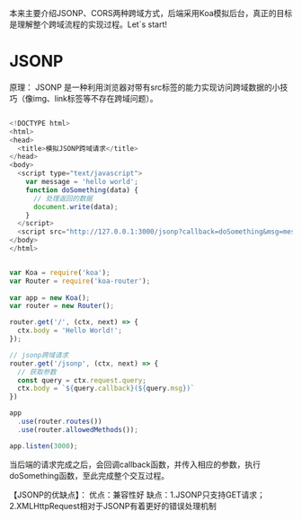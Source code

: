 本来主要介绍JSONP、CORS两种跨域方式，后端采用Koa模拟后台，真正的目标是理解整个跨域流程的实现过程。Let`s start!

# JSONP
原理： JSONP 是一种利用浏览器对带有src标签的能力实现访问跨域数据的小技巧（像img、link标签等不存在跨域问题）。

```javascript

<!DOCTYPE html>
<html>
<head>
  <title>模拟JSONP跨域请求</title>
</head>
<body>
  <script type="text/javascript">
    var message = 'hello world';
    function doSomething(data) {
      // 处理返回的数据
      document.write(data);
    }
  </script>
  <script src="http://127.0.0.1:3000/jsonp?callback=doSomething&msg=message"></script>
</body>
</html>

```

```javascript

var Koa = require('koa');
var Router = require('koa-router');
 
var app = new Koa();
var router = new Router();

router.get('/', (ctx, next) => {
  ctx.body = 'Hello World!';
});

// jsonp跨域请求
router.get('/jsonp', (ctx, next) => {
  // 获取参数
  const query = ctx.request.query;
  ctx.body = `${query.callback}(${query.msg})`
})

app
  .use(router.routes())
  .use(router.allowedMethods());

app.listen(3000);

```

当后端的请求完成之后，会回调callback函数，并传入相应的参数，执行doSomething函数，至此完成整个交互过程。

【JSONP的优缺点】：
优点：兼容性好
缺点：1.JSONP只支持GET请求； 2.XMLHttpRequest相对于JSONP有着更好的错误处理机制



